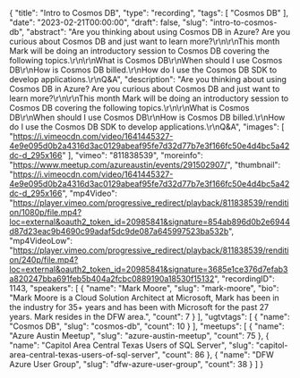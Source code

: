 {
  "title": "Intro to Cosmos DB",
  "type": "recording",
  "tags": [
    "Cosmos DB"
  ],
  "date": "2023-02-21T00:00:00",
  "draft": false,
  "slug": "intro-to-cosmos-db",
  "abstract": "Are you thinking about using Cosmos DB in Azure? Are you curious about Cosmos DB and just want to learn more?\r\n\r\nThis month Mark will be doing an introductory session to Cosmos DB covering the following topics.\r\n\r\nWhat is Cosmos DB\r\nWhen should I use Cosmos DB\r\nHow is Cosmos DB billed.\r\nHow do I use the Cosmos DB SDK to develop applications.\r\nQ&A",
  "description": "Are you thinking about using Cosmos DB in Azure? Are you curious about Cosmos DB and just want to learn more?\r\n\r\nThis month Mark will be doing an introductory session to Cosmos DB covering the following topics.\r\n\r\nWhat is Cosmos DB\r\nWhen should I use Cosmos DB\r\nHow is Cosmos DB billed.\r\nHow do I use the Cosmos DB SDK to develop applications.\r\nQ&A",
  "images": [
    "https://i.vimeocdn.com/video/1641445327-4e9e095d0b2a4316d3ac0129abeaf95fe7d32d77b7e3f166fc50e4d4bc5a42dc-d_295x166"
  ],
  "vimeo": "811838539",
  "moreinfo": "https://www.meetup.com/azureaustin/events/291502907/",
  "thumbnail": "https://i.vimeocdn.com/video/1641445327-4e9e095d0b2a4316d3ac0129abeaf95fe7d32d77b7e3f166fc50e4d4bc5a42dc-d_295x166",
  "mp4Video": "https://player.vimeo.com/progressive_redirect/playback/811838539/rendition/1080p/file.mp4?loc=external&oauth2_token_id=20985841&signature=854ab896d0b2e6944d87d23eac9b4690c99adaf5dc9de087a645997523ba532b",
  "mp4VideoLow": "https://player.vimeo.com/progressive_redirect/playback/811838539/rendition/240p/file.mp4?loc=external&oauth2_token_id=20985841&signature=3685e1ce376d7efab3a820247bba691feb5b404a2fcbc0889190a18530f15132",
  "recordingID": 1143,
  "speakers": [
    {
      "name": "Mark Moore",
      "slug": "mark-moore",
      "bio": "Mark Moore is a Cloud Solution Architect at Microsoft, Mark has been in the industry for 35+ years and has been with Microsoft for the past 27 years. Mark resides in the DFW area.",
      "count": 7
    }
  ],
  "ugtvtags": [
    {
      "name": "Cosmos DB",
      "slug": "cosmos-db",
      "count": 10
    }
  ],
  "meetups": [
    {
      "name": "Azure Austin Meetup",
      "slug": "azure-austin-meetup",
      "count": 75
    },
    {
      "name": "Capitol Area Central Texas Users of SQL Server",
      "slug": "capitol-area-central-texas-users-of-sql-server",
      "count": 86
    },
    {
      "name": "DFW Azure User Group",
      "slug": "dfw-azure-user-group",
      "count": 38
    }
  ]
}